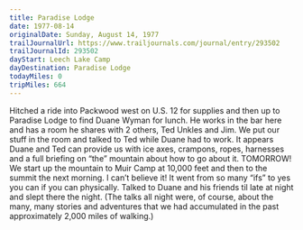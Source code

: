 ```yaml
---
title: Paradise Lodge
date: 1977-08-14
originalDate: Sunday, August 14, 1977
trailJournalUrl: https://www.trailjournals.com/journal/entry/293502
trailJournalId: 293502
dayStart: Leech Lake Camp
dayDestination: Paradise Lodge
todayMiles: 0
tripMiles: 664
---
```

Hitched a ride into Packwood west on U.S. 12 for supplies and then up to Paradise Lodge to find Duane Wyman for lunch. He works in the bar here and has a room he shares with 2 others, Ted Unkles and Jim. We put our stuff in the room and talked to Ted while Duane had to work. It appears Duane and Ted can provide us with ice axes, crampons, ropes, harnesses and a full briefing on “the” mountain about how to go about it. TOMORROW! We start up the mountain to Muir Camp at 10,000 feet and then to the summit the next morning. I can’t believe it! It went from so many “ifs” to yes you can if you can physically. Talked to Duane and his friends til late at night and slept there the night. (The talks all night were, of course, about the many, many stories and adventures that we had accumulated in the past approximately 2,000 miles of walking.)

